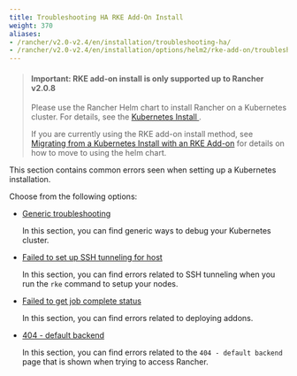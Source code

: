 ```yaml
---
title: Troubleshooting HA RKE Add-On Install
weight: 370
aliases:
- /rancher/v2.0-v2.4/en/installation/troubleshooting-ha/
- /rancher/v2.0-v2.4/en/installation/options/helm2/rke-add-on/troubleshooting
---
```


> #### **Important: RKE add-on install is only supported up to Rancher v2.0.8**
>
>Please use the Rancher Helm chart to install Rancher on a Kubernetes cluster. For details, see the [Kubernetes Install ]({{<baseurl>}}/rancher/v2.0-v2.4/en/installation/options/helm2/).
>
>If you are currently using the RKE add-on install method, see [Migrating from a Kubernetes Install with an RKE Add-on]({{<baseurl>}}/rancher/v2.0-v2.4/en/upgrades/upgrades/migrating-from-rke-add-on/) for details on how to move to using the helm chart.

This section contains common errors seen when setting up a Kubernetes installation.

Choose from the following options:

- [Generic troubleshooting](generic-troubleshooting/)

	In this section, you can find generic ways to debug your Kubernetes cluster.

- [Failed to set up SSH tunneling for host]({{<baseurl>}}/rke/latest/en/troubleshooting/ssh-connectivity-errors/)

	In this section, you can find errors related to SSH tunneling when you run the `rke` command to setup your nodes.

- [Failed to get job complete status](./job-complete-status/)

	In this section, you can find errors related to deploying addons.

- [404 - default backend]({{<baseurl>}}/rancher/v2.0-v2.4/en/installation/resources/advanced/helm2/rke-add-on/troubleshooting/404-default-backend/)

	In this section, you can find errors related to the `404 - default backend` page that is shown when trying to access Rancher.
